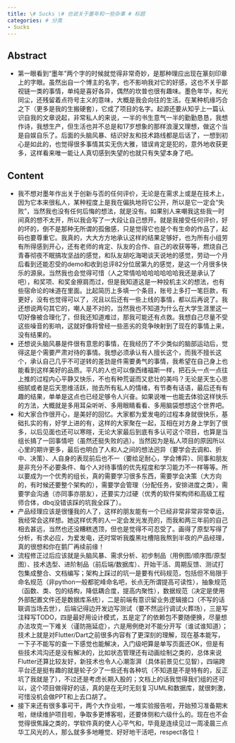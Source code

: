 ```yaml
---
title: \# Sucks \# 也说关于墨年和一些杂事 # 标题
categories: # 分类
- Sucks
---
```


## Abstract

- 第一眼看到“墨年”两个字的时候就觉得非常奇妙，是那种理应出现在篆刻印章上的字眼。虽然出自一个博主的名字，也不影响我对它的好感，这也不关乎鄙视链一类的事情，单纯是喜好各异，偶然的坎普也很有趣味。墨色年华，和光同尘，还残留着点符号主义的意味，大概是我会向往的生活。在某种机缘巧合之下（更多是我的生搬硬套），它成了项目的名字。起源还要从知乎上一篇认识自我的文章说起，非常私人的来说，一半的书生意气一半的勤勤恳恳，我想作诗，我想生产，但生活也并不总是和17岁想象的那样浪漫又理想，做这个当是自娱自乐了。后面的头脑风暴、结识好友和技术路线都是后话了，一想到初心是如此的，也觉得很多事情其实无伤大雅，错误肯定是犯的，意外地收获更多，这样看来唯一能让人真切感到失望的也就只有失望本身了吧。

<!--more-->

## Content

- 我不想对墨年作出关于创新与否的任何评价，无论是在需求上或是在技术上，因为它本来很私人，某种程度上是我在偏执地将它公开，所以是它一定会“失败”，当然我也没有任何后悔的想法，就是没有。如果别人来嘲我这些我一时间真的想不太开，所以我会写了一大段让自己想开。就是我接受任何评价，好的坏的，倒不是那种无所谓的孤傲感，只是觉得它也是个有生命的作品了，起码也要尊重它。我真的，大大方方地承认这样的结果足够好，也为所有小组劳有所得感到开心，还有老师的肯定、队友的合作、自己的收获等等，燃烧自己青春彻夜不眠搞攻坚战的感觉，和队友胡吃海喝谈天说地的感觉，劳动一个月后看到还能忍受的demo和收到总评82分位居第九的感觉，是这一个月很多快乐的源泉。当然我也会觉得可惜（人之常情哈哈哈哈哈哈哈我还是承认了吧），和奖项、和奖金擦肩而过，但是我知道这是一种投机主义的想法，也有些宿命论的味道在里面。比起简历上多填一个条目，账号上多打一笔巨款，有更好，没有也觉得可以了，况且以后还有一些上线的事情，都以后再说了。我还想说两句其它的，嘲人是不对的，当然我也不知道为什么在大学生涯里这一切好像被合理化了，但我还知道难过，那我可能还有点救。我想自己尽量不受这些噪音的影响，这就好像将曾经一些恶劣的竞争映射到了现在的事情上来，没有结果的。
- 还想说头脑风暴是件很有意思的事情，在我经历了不少类似的脑部运动后，觉得这是个需要严肃对待的事情。我想必须承认有人擅长这个，而我不擅长这个，承认自己几乎不可逆转的差劲是件需要勇气的事情，我希望在自己身上也能看到这样美好的品质。平凡的人也可以像西绪福斯一样，把石头一点一点往上推的过程内心平静又快乐，不也有种荒诞而又悲壮的美吗？无论是天生心思细腻或者是后天思维活跃，抛去所有私人的情绪，有节奏有话语，最后还有有趣的结果，单单是这点也已经足够令人兴奋。如果说唯一也能去体验这样快乐的方法，大概就是多用耳朵听听、多用眼睛看看、多用脑袋想想这个世界吧。
- 和大家合作很开心，是美好的回忆。大家都为爱发电的过程本身就很快乐，基础扎实的有，好学上进的有，这样的大家聚在一起，互相在对方身上学到了很多，以后见面也还可以寒暄，无论大家最后到底有多认可这个项目，也算是当组长搞了一回事情吧（虽然还挺失败的逃）。当然因为是私人项目的原因所以心里的期许更多，最后也明白了人和人之间的想法迥异（要学会去调和、折中、决策）、人自身的表现前后也不一（要给足耐心，学会博弈）、同事和朋友是非充分不必要条件、每个人对待事情的优先程度和学习能力不一样等等。所以要成为一个优秀的组长，真的需要学习很多东西，需要学会决策（大方向的，有时候还要整个架构的），需要学会管理（分配任务，安排进度之类），需要学会沟通（亦同事亦朋友），还要实力过硬（优秀的软件架构师和高级工程师合体，dbq没错该踩的坑我全踩了）。
- 产品经理应该是很懂我的人了，这样的朋友能有一个已经非常非常非常幸运，我经常会这样想。她这样优秀的人一定会发光发亮的，而我和两三年前的自己相去甚远，当然也还没糟糕透顶，但也是觉得不可忍受了。画得了原型写得了分析，有求必应，为爱发电，还时常听我腹黑吐槽陪我熬到半夜的产品经理，真的很想和你在鹅厂再续前缘！
- 流程修正过后应该就是头脑风暴、需求分析、初步制品（用例图/顺序图/原型图）、技术选型、进阶制品（前后端/数据库）、开始干活、周期反馈、测试打包集成整合、文档编写；架构上踩过的坑一是要有代码规范，包括但不局限于命名规范（非python一般都驼峰命名吧，长点无所谓提高可读性），抽象规范（函数、类、包的结构，降低耦合度，提高内聚性），数据规范（决定是使用外部配置文件还是数据库系统），二是前端有意识留业务逻辑接口（不写的话联调当场去世），后端记得边开发边写测试（要不然运行调试火葬场），三是写注释写TODO，四是最好用设计模式，五是定了的依赖包不要随便换，尽量想办法攻克一下难关（谨防拖延症），六是用例绝对不能分开写（谁试谁知道）；技术上就是对Flutter/Dart之前很多内容有了更深刻的理解，现在基本能写，一下子不能写的查一下感觉也能解决，入门级吧算是单写页面还OK，但是有些技术鸿沟还是没有解决的，比如状态管理还有动画绘制之类的，总体来说Flutter还算比较友好，新技术也令人心潮澎湃（具体前景见仁见智），四端跨平台还是挺有趣的就是轮子少了一些还有各种坑（不知道是不是特有的，反正坑了我就是了），不过还是考虑长期入股的；文档上的话我觉得我们组的还可以，这个项目做得好的话，真的是在无时无刻复习UML和数据库，就很刺激，可惜没机会做PPT和上去口胡了。
- 接下来还有很多事可干，两个大作业啦，一堆实验报告啦，开始预习准备期末啦，继续维护项目啦，争取多更博客啦，还要体侧和六级什么的。现在也不会觉得很焦躁之类的，学软件真的使人心平气和，毕竟是连续见过一周凌晨三点华工风光的人，那么就多多地睡觉、好好地干活吧，respect各位！
